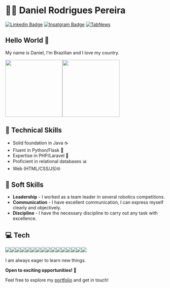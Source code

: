 # :man_technologist: Daniel Rodrigues Pereira

[![Linkedin Badge](https://img.shields.io/badge/-LinkedIn-blue?style=flat-square&logo=Linkedin&logoColor=white)](https://linkedin.com/in/rodriguesxxx/)
[![Insatgram Badge](https://img.shields.io/badge/Instagram-E4405F?style=flat-square&logo=instagram&logoColor=white)](https://www.instagram.com/rodrigues.daniel_/)
[![TabNews](https://img.shields.io/badge/TabNews-807b7b?logo=data%3Aimage%2Fjpeg%3Bbase64%2C%2F9j%2F4AAQSkZJRgABAQAAAQABAAD%2F2wCEAAkGBwgHBgkIBwgKCgkLDRYPDQwMDRsUFRAWIB0iIiAdHx8kKDQsJCYxJx8fLT0tMTU3Ojo6Iys%2FRD84QzQ5OjcBCgoKDQwNGg8PGjclHyU3Nzc3Nzc3Nzc3Nzc3Nzc3Nzc3Nzc3Nzc3Nzc3Nzc3Nzc3Nzc3Nzc3Nzc3Nzc3Nzc3N%2F%2FAABEIAMAAzAMBIgACEQEDEQH%2FxAAcAAEAAgMBAQEAAAAAAAAAAAAABggBBQcDBAL%2FxABHEAABAgQBAw4LBwIHAAAAAAAAAQIDBAUGEQcWIRIXMTZBUVRVVpOUsbPRN1JhcXJ0dYGRksEIEzI0c6HSI%2FAUIidCRUai%2F8QAFgEBAQEAAAAAAAAAAAAAAAAAAAIB%2F8QAGhEBAAMBAQEAAAAAAAAAAAAAAAECERIxIf%2FaAAwDAQACEQMRAD8A7eAAAAAAAAAAAAAAAAAAAAAAAAAAAAAAAAAAAAAAAAAAAAAAAAAAAAAAAAAAAAAAAAAAAAAAAAAAAAAA%2BKpVem0qGkSpz8tKNd%2BFY8VrNV5sdk1efVqcoKfzyASEEez6tTlBT%2BfQxn1anKCn8%2Bgw1IgR7Pq1OUFP59Bn1anKCn8%2Bgw1IQR7Pq1OUFP59DGfVqcoKdz6DDUiBHc%2BrU5Q07n0GfVqcoKdz6DDUiBHc%2BrU5QU7n0M59Wpygp3PoMNSEGgZe1qvcjUuGm4rvzLU61N3AmIMxBbGl4sOLCfpa%2BG5HNd5lQfR6AAAAAAAAAAAAABzTKnlDfQVdR6I5q1JzMYsZURyS6KmjQuhXL5TodQmYclIzE5GVEhy8J0V6rvNRVXqKmTk7HqU5Hn5tyumJmIsWIq7irp%2BCbHmRDYhky%2FExGjTUw6Ymo0WYmH%2Fjixnq97%2FOq6VPPzInwOk5McnMvcko6q1p8RJDVOhwoMJytWKqbKquzhs7B0JMk9l8Vxemx%2F5lbicmVdfcg%2FvYLF609l8VxunR%2FwCZjWnsviuN02P%2FADHTeVdfcCxWtPZfFcbpsf8AmeczkjtCJLxGQJKPAiuaqMipNxXKxdxcFdgpnRyrz7jHuPeelI8hPTMnNN1MeXiuhRU3nNXBerE8SksYJ%2FaDBN4ABgm8NG8AAwNrblfqVtTyTdJmHQlxxiQsf6cZN5zdhfPsoasBurQWRdUtdlGbOwUSHHY77uYgY4rCf3LsoSErtkaqkSQviXl2vVIM%2FDfAiNx0KqNV7V86K1UT0lLEkTGKgABjQAAAAAAAGjvvaRcPsyZ7JxVotLfW0i4fZkz2TirW%2BVVNlkskqf6eUjc%2Fyxe1eS8iGSTweUj0YvavJeTKoAAAC7AAHB8udCWRuCBWYTf6FQYkOJgmxGYn1aifJ5TmxZvKLQkuC0p2UaiLHY376Aq7j26U%2BOwVjTcxRUXeXcLhEgANYAyPcAAGwBv7AXC%2BKGqcMZ9S0RV2wdu9D9dYWiJsuoACWgAAAAAAANHfe0i4fZkz2TirS7paW%2B9pFw%2BzJnsnFWl3S6psslkk8HlI9GL2ryXkQySeDykejF7V5LyJVAAAAAAEamLBtOZjxI8egyLosRyue77vZVdlSSgCLa3Vn8npH5AmTmzk%2FwCvyXvYSkARbW6s7k%2FJfIY1ubP5PyfyEqA0RXW4s%2Fk%2FJ%2FIckyvWrTrZq0i%2BksWDAnoURywP9sNzFamKeRUcmjcw8pYU4v8AaE%2FPUD9KY64RsesnxBLA270P11nWWjKuWBt3ofrrPqWjNsyoACVAAAAAAAANHfW0i4fZkz2TirS7paW%2BtpFw%2By5nsnFWlKqmyyWSPwd0f0YnavJeRDJJ4PKR6MXtXkvJlUAAAAAAAAAAAAAAcX%2B0J%2BfoH6Mx1wjtBxf7Qn5%2BgfpTHXCNj1k%2BILYG3eh%2BusLRFXbB270P11haI2zKgAJUAAAAAAAA0d9bSLh9lzPZOKtFpb62kXD7LmeycVZKqmyyeSTweUj0YvavJeRDJJoyeUjHcbF7V5LyWwAANAAAAAAAAAAAOL%2FaE%2FPUD9KY64R2g4v9oT89QPJCmeuEbHrJ8QSwNu9D9dZ9S0ZV2wNvFD9cYvWWiNsyoACVAAAAAAAAPkq8k2o0qckYmGomYD4Lsd5zVT6lSnwY0tEfLzTVZMQXLDitXZa9q4OT3KioXAOPZW8n0xHmYtwUOC%2BO96aqclmJi5VRMNW1N1cE0ohtUy8skt%2FU2mUxlBrkw2VSG9yy8xFXCHg5cVa52w3TjpXRpOnsum3nNRza9S1RUxRf8ZD0%2FuVTa5HJi1yKm%2BijUpvJ8Dc03Frs5rf49pfTIfeYzot7j2l9Mh95VPUt8VPgY1Cb37Dk6Wuzmt%2Fj2l9Mh95jOi3uPqX0yH3lUtQnip8BqE3hydLXZz2%2Fx7S%2BmQ%2B8ZzUDjymdMh95VHUt3kGob4qfAcnS12c1v8e0vpkPvMZz2%2Bn%2FADtL6ZD7yqWob4qfAahPF%2FYcnS1uc9v8e0vpkPvGc9vce0vpkPvKpahPFT4GNSm8nwHJ0tTNXhbUpBWNHr9NRieLNMcq%2BZEXFV8iHBMpN1su24GTEo17ZGVhrCl0emCuxXFz8NzHBqe4iWCIuhEPpp0lM1KegyNPgPjzUVcGQ4aYqvlXeTy7hsQSlOSOnuqF%2FU9UbjDlGvmYnkRG4J%2F6c0siQ%2FJtZzLTpLkj6h9SmcHTMRulEw2GNXeTrVSYEzOtgABjQAAAAAAAAAAR%2BtWVblbiujVGlQHx3aVjMRWPXzq3DH3mn1p7R4FG59xOABB9ae0eBRufcNae0eBRufcTgDTEH1qLR4FG6Q4a09o8Cjc%2B4nAGmIPrUWjwKN0hw1p7R4FG59xOANMQfWntHgUbn3DWntHgUbn3E4A0xB9ae0eBRufcNae0eBRufcTgDTEJZkptFrkVZCK5N5Zh%2BC%2FuSWj0KlUSCsGkyECVY78X3bNL%2FSXZX3mxA0MAAAAAAAAAAAAAAAAAAAAAAAAAAAAAAAAAAAAAAAAAAAAAAAAAAAAAAAAAAAAAAAAAAAAAAAAADCqBkH5RdzdMoB%2F%2F2Q%3D%3D)](https://www.tabnews.com.br/rodriguesxxx)
## Hello World 👋

My name is Daniel, I'm Brazilian and I love my country.
<div style="display: flex;" align=center>
  <img height="180em"src="https://github-readme-stats.vercel.app/api?username=rodriguesxxx&show_icons=true&theme=transparent">

  <img height="180em" src="https://github-readme-stats.vercel.app/api/top-langs/?username=rodriguesxxx&layout=compact&theme=transparent">
</div>




## 🔧 Technical Skills
- Solid foundation in Java ☕️
- Fluent in Python/Flask 🐍
- Expertise in PHP/Laravel 🚀
- Proficient in relational databases 📊
- Web (HTML/CSS/JS)🌐


## 🔧 Soft Skills
- **Leadership** - I worked as a team leader in several robotics competitions.
- **Communication** - I have excellent communication, I can express myself clearly and objectively.
- **Discipline** - I have the necessary discipline to carry out any task with excellence.
  
## 💻 Tech
<div style="display: flex">
  <img src="https://img.shields.io/badge/PHP-777BB4?style=for-the-badge&logo=php&logoColor=white" />
  <img src="https://img.shields.io/badge/Laravel-FF2D20?style=for-the-badge&logo=laravel&logoColor=white" />
  <img src="https://img.shields.io/badge/c++-%2300599C.svg?style=for-the-badge&logo=c%2B%2B&logoColor=white" />
  <img src="https://img.shields.io/badge/-Arduino-00979D?style=for-the-badge&logo=Arduino&logoColor=white" />
  <img src="https://img.shields.io/badge/python-3670A0?style=for-the-badge&logo=python&logoColor=ffdd54" />
  <img src="https://img.shields.io/badge/flask-%23000.svg?style=for-the-badge&logo=flask&logoColor=white" />
  <img src="https://img.shields.io/badge/jupyter-%23FA0F00.svg?style=for-the-badge&logo=jupyter&logoColor=white" />
  <img src="https://img.shields.io/badge/java-%23ED8B00.svg?style=for-the-badge&logo=openjdk&logoColor=white" />
  <img src="https://img.shields.io/badge/spring-%236DB33F.svg?style=for-the-badge&logo=spring&logoColor=white" />
  <img src="https://img.shields.io/badge/apache-%23D42029.svg?style=for-the-badge&logo=apache&logoColor=white" />
  <img src="https://img.shields.io/badge/mysql-%2300f.svg?style=for-the-badge&logo=mysql&logoColor=white" />
  <img src="https://img.shields.io/badge/sqlite-%2307405e.svg?style=for-the-badge&logo=sqlite&logoColor=white" />
  <img src="https://img.shields.io/badge/html5-%23E34F26.svg?style=for-the-badge&logo=html5&logoColor=white" />
  <img src="https://img.shields.io/badge/css3-%231572B6.svg?style=for-the-badge&logo=css3&logoColor=white" />
  <img src="https://img.shields.io/badge/javascript-%23323330.svg?style=for-the-badge&logo=javascript&logoColor=%23F7DF1E" />
  <img src="https://img.shields.io/badge/Linux-FCC624?style=for-the-badge&logo=linux&logoColor=black" />
</div>
<br>
I am always eager to learn new things.

**Open to exciting opportunities! 🌟**

Feel free to explore my <a href="https://daniel-rodrigues.onrender.com/">portfolio</a> and get in touch!

